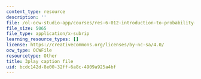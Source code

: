 ```yaml
---
content_type: resource
description: ''
file: /ol-ocw-studio-app/courses/res-6-012-introduction-to-probability-spring-2018/bcdc142d8e0032ff6a8c4909a925a4bf_uxVRfj60z98.srt
file_size: 5065
file_type: application/x-subrip
learning_resource_types: []
license: https://creativecommons.org/licenses/by-nc-sa/4.0/
ocw_type: OCWFile
resourcetype: Other
title: 3play caption file
uid: bcdc142d-8e00-32ff-6a8c-4909a925a4bf
---
```

